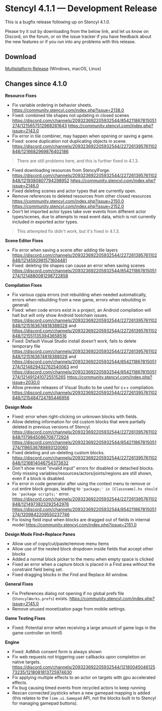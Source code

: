 # Stencyl 4.1.1 — Development Release

This is a bugfix release following up on Stencyl 4.1.0.

Please try it out by downloading from the below link, and let us know on Discord, on the forum, or on the issue tracker if you have feedback about the new features or if you run into any problems with this release.

## Download

[Multiplatform Release](https://www.stencyl.com/download/get/4.1.1/multiplatform/) (Windows, macOS, Linux)

## Changes since 4.1.0

**Resource Fixes**
- Fix variable ordering in behavior sheets. https://community.stencyl.com/index.php?issue=2138.0
- Fixed: combined tile shapes not updating in closed scenes https://discord.com/channels/209323692205932544/854211867815051274/1215657512968261643 https://community.stencyl.com/index.php?issue=2143.0
- Fix error in tile combiner, may happen when opening or saving a game.
- Fixed: scene duplication not duplicating objects in scene. https://discord.com/channels/209323692205932544/227261395761102848/1216682969876402186
> There are still problems here, and this is further fixed in 4.1.3.
- Fixed downloading resources from StencylForge. https://discord.com/channels/209323692205932544/227261395761102848/1219380807794298952 https://community.stencyl.com/index.php?issue=2146.0
- Fixed deleting scenes and actor types that are currently open.
- Remove references to deleted resources from other closed resources https://community.stencyl.com/index.php?issue=2150.0 https://community.stencyl.com/index.php?issue=2152.0
- Don't let imported actor types take over events from different actor types/scenes, due to attempts to read event data, which is not currently included in exported actor types.
> This attempted fix didn't work, but it's fixed in 4.1.3.

**Scene Editor Fixes**
- Fix error when saving a scene after adding tile layers https://discord.com/channels/209323692205932544/227261395761102848/1214592981571604481
- Fixed: deleting tile shapes can cause an error when saving scenes https://discord.com/channels/209323692205932544/854211867815051274/1214880081298722858

**Compilation Fixes**
- Fix various cppia errors (not rebuilding when needed automatically, errors when rebuilding from a new game, errors when rebuilding in general)
- Fixed: when code errors exist in a project, an Android compilation will halt but will only show Android toolchain issues. https://discord.com/channels/209323692205932544/227261395761102848/1215163674818388028 and https://discord.com/channels/209323692205932544/227261395761102848/1215511353943658516
- Fixed: Default Visual Studio install doesn't work, fails to delete temporary file https://discord.com/channels/209323692205932544/227261395761102848/1215163674818388028 and https://discord.com/channels/209323692205932544/854211867815051274/1214829432762540063 and https://discord.com/channels/209323692205932544/854211867815051274/1214912410725515265 https://community.stencyl.com/index.php?issue=2030.0
- Allow preview releases of Visual Studio to be used for c++ compilation. https://discord.com/channels/209323692205932544/227261395761102848/1215484724785446956

**Design Mode**
- Fixed: error when right-clicking on unknown blocks with fields.
- Allow deleting information for old custom blocks that were partially deleted in previous versions of Stencyl. https://discord.com/channels/209323692205932544/227261395761102848/1179845086708772924 https://discord.com/channels/209323692205932544/854211867815051274/1196536789893120060
- Fixed deleting and un-deleting custom blocks. https://discord.com/channels/209323692205932544/227261395761102848/1216814046754373632
- Don't show most "invalid input" errors for disabled or detached blocks. Only missing variables/resources/actors/joints/regions are still shown, even if a block is disabled.
- Fix error in code generator after using the context menu to remove or cut entire block groups, leading to `'package;' in [Classname].hx should be 'package scripts;'` error. https://discord.com/channels/209323692205932544/227261395761102848/1214973823292542976 https://discord.com/channels/209323692205932544/854211867815051274/1209842209550237746
- Fix losing field input when blocks are dragged out of fields in internal model https://community.stencyl.com/index.php?issue=2151.0

**Design Mode Find+Replace Panes**
- Allow use of copy/cut/paste/remove menu items
- Allow use of the nested block dropdown inside fields that accept other blocks
- Added a normal block picker to the menu when empty space is clicked
- Fixed an error when a capture block is placed in a Find area without the constraint field being set.
- Fixed dragging blocks in the Find and Replace All window.

**General Fixes**
- Fix Preferences dialog not opening if no global prefs file (`StencylWorks.prefs`) exists. https://community.stencyl.com/index.php?issue=2145.0
- Remove unused monetization page from mobile settings.

**Game Testing Fixes**
- Fixed: Potential error when receiving a large amount of game logs in the game controller on html5

**Engine**
- Fixed: AdMob consent form is always shown
- Fix web requests not triggering user callbacks upon completion on native targets. https://discord.com/channels/209323692205932544/1218004504612573235/1218081813725974630
- Fix applying multiple effects to an actor on targets with gpu accelerated effects.
- Fix bug causing timed events from recycled actors to keep running
- Rescan connected joysticks when a new gamepad mapping is added (this relates to the `lime.ui.Gamepad` API, not the blocks built in to Stencyl for managing gamepad buttons).
